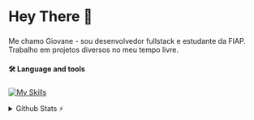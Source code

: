 
<h1>
	Hey There 👋
</h1>

###

<p>
	Me chamo Giovane - sou desenvolvedor fullstack e estudante da FIAP.
	Trabalho em projetos diversos no meu tempo livre.
</p>

<h4>🛠 Language and tools</h4>

###

<div>

  [![My Skills](https://skillicons.dev/icons?i=php,python,docker,linux,wordpress,nodejs,html,css)](https://skillicons.dev)

</div>

<details>
  <summary>Github Stats ⚡</summary>
  <br>
<div align="center" style="display: flex; flex-wrap: wrap; justify-content: center;">
  <img height="140em" src="https://github-readme-stats.vercel.app/api?username=giovane-f16&show_icons=true&locale=en&theme=midnight-purple&rank_icon=github&card_width=100" />
  <img height="140em" src="https://github-readme-stats.vercel.app/api/top-langs/?username=giovane-f16&theme=midnight-purple&layout=compact&card_width=100">
</div>
</details>

###